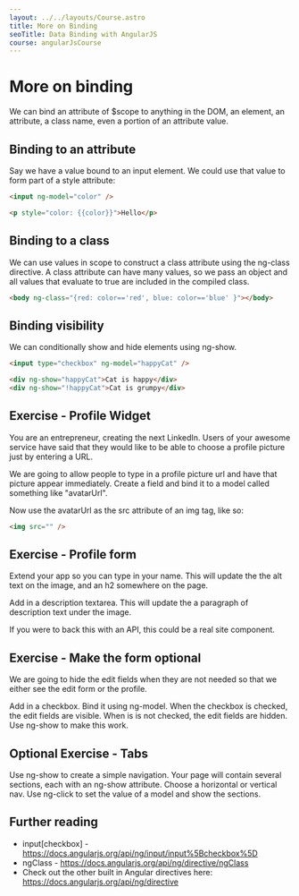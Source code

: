 ```yaml
---
layout: ../../layouts/Course.astro
title: More on Binding
seoTitle: Data Binding with AngularJS
course: angularJsCourse
---
```


# More on binding

We can bind an attribute of $scope to anything in the DOM, an element, an attribute, a class name, even a portion of an attribute value.

## Binding to an attribute

Say we have a value bound to an input element. We could use that value to form part of a style attribute:

```html
<input ng-model="color" />

<p style="color: {{color}}">Hello</p>
```

## Binding to a class

We can use values in scope to construct a class attribute using the ng-class directive. A class attribute can have many values, so we pass an object and all values that evaluate to true are included in the compiled class.

```html
<body ng-class="{red: color=='red', blue: color=='blue' }"></body>
```

## Binding visibility

We can conditionally show and hide elements using ng-show.

```html
<input type="checkbox" ng-model="happyCat" />

<div ng-show="happyCat">Cat is happy</div>
<div ng-show="!happyCat">Cat is grumpy</div>
```

<div class="exercise">

## Exercise - Profile Widget

You are an entrepreneur, creating the next LinkedIn. Users of your awesome service have said that they would like to be able to choose a profile picture just by entering a URL.

We are going to allow people to type in a profile picture url and have that picture appear immediately. Create a field and bind it to a model called something like "avatarUrl".

Now use the avatarUrl as the src attribute of an img tag, like so:

```html
<img src="" />
```

</div>

<div class="exercise">

## Exercise - Profile form

Extend your app so you can type in your name. This will update the the alt text on the image, and an h2 somewhere on the page.

Add in a description textarea. This will update the a paragraph of description text under the image.

If you were to back this with an API, this could be a real site component.

</div>

<div class="exercise">

## Exercise - Make the form optional

We are going to hide the edit fields when they are not needed so that we either see the edit form or the profile.

Add in a checkbox. Bind it using ng-model. When the checkbox is checked, the edit fields are visible. When is is not checked, the edit fields are hidden. Use ng-show to make this work.

</div>

<div class="exercise">

## Optional Exercise - Tabs
Use ng-show to create a simple navigation. Your page will contain several sections, each with an ng-show attribute. Choose a horizontal or vertical nav. Use ng-click to set the value of a model and show the sections.

</div>

<div class="exercise">

## Further reading

- input[checkbox] - <https://docs.angularjs.org/api/ng/input/input%5Bcheckbox%5D>
- ngClass - <https://docs.angularjs.org/api/ng/directive/ngClass>
- Check out the other built in Angular directives here: <https://docs.angularjs.org/api/ng/directive>

</div>
